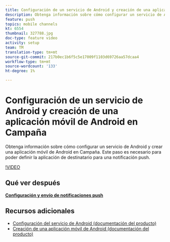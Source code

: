 ```yaml
---
title: Configuración de un servicio de Android y creación de una aplicación móvil de Android en Campaña
description: Obtenga información sobre cómo configurar un servicio de Android y crear una aplicación móvil de Android en Campaña. Esto es necesario para que nosotros definamos la aplicación Neotrip como el destinatario para la notificación push.
feature: push
topics: mobile channels
kt: 6554
thumbnail: 327788.jpg
doc-type: feature video
activity: setup
team: TM
translation-type: tm+mt
source-git-commit: 217b0ec1b6f5c5e17009f1103d69726aa57dcaa4
workflow-type: tm+mt
source-wordcount: '133'
ht-degree: 1%

---
```



# Configuración de un servicio de Android y creación de una aplicación móvil de Android en Campaña

Obtenga información sobre cómo configurar un servicio de Android y crear una aplicación móvil de Android en Campaña. Este paso es necesario para poder definir la aplicación de destinatario para una notificación push.

[!VIDEO](https://video.tv.adobe.com/v/327788?quality=12)

## Qué ver después

**[Configuración y envío de notificaciones push](/help/tutorial-getting-started-with-push-notifications-for-android/configuring-and-sending-push-notifications.md)**

## Recursos adicionales

* [Configuración del servicio de Android (documentación del producto)](https://experienceleague.adobe.com/docs/campaign-classic/using/sending-messages/sending-push-notifications/configure-the-mobile-app/configuring-the-mobile-application-android.html#configuring-android-service)
* [Creación de una aplicación móvil de Android (documentación del producto)](https://experienceleague.adobe.com/docs/campaign-classic/using/sending-messages/sending-push-notifications/configure-the-mobile-app/configuring-the-mobile-application-android.html#creating-android-app)
